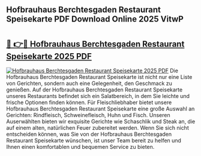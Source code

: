 ## Hofbrauhaus Berchtesgaden Restaurant Speisekarte PDF Download Online 2025 VitwP

# <h2><a href="http://gcan28o.nevu.top/?p=Hofbrauhaus+Berchtesgaden+Restaurant+Speisekarte">🔗 👉🔴 Hofbrauhaus Berchtesgaden Restaurant Speisekarte 2025 PDF</a></h2>

[![Hofbrauhaus Berchtesgaden Restaurant Speisekarte 2025 PDF](https://i.imgur.com/dBaPXMq.png)](http://gcan28o.nevu.top/?p=Hofbrauhaus+Berchtesgaden+Restaurant+Speisekarte)
Die Hofbrauhaus Berchtesgaden Restaurant Speisekarte ist nicht nur eine Liste von Gerichten, sondern auch eine Gelegenheit, den Geschmack zu genießen. Auf der Hofbrauhaus Berchtesgaden Restaurant Speisekarte unseres Restaurants befindet sich ein Salatbereich, in dem Sie leichte und frische Optionen finden können. Für Fleischliebhaber bietet unsere Hofbrauhaus Berchtesgaden Restaurant Speisekarte eine große Auswahl an Gerichten: Rindfleisch, Schweinefleisch, Huhn und Fisch. Unseren Auserwählten bieten wir exquisite Gerichte wie Schaschlik und Steak an, die auf einem alten, natürlichen Feuer zubereitet werden. Wenn Sie sich nicht entscheiden können, was Sie von der Hofbrauhaus Berchtesgaden Restaurant Speisekarte wünschen, ist unser Team bereit zu helfen und Ihnen einen komfortablen und bequemen Service zu bieten.
